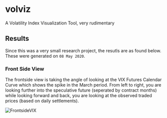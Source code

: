 # volviz
A Volatility Index Visualization Tool, very rudimentary

## Results
Since this was a very small research project, the resutls are as found below. These were generated on ``08 May 2020``.

### Front Side View
The frontside view is taking the angle of looking at the VIX Futures Calendar Curve which shows the spike in the March period. From left to right, you are looking further into the speculative future (seperated by contract months) while looking forward and back, you are looking at the observed traded prices (based on daily settlements).

![FrontsideVIX](https://i.imgur.com/hG6k18i.png)